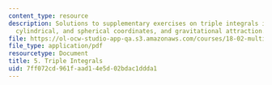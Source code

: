 ```yaml
---
content_type: resource
description: Solutions to supplementary exercises on triple integrals in rectangular,
  cylindrical, and spherical coordinates, and gravitational attraction.
file: https://ol-ocw-studio-app-qa.s3.amazonaws.com/courses/18-02-multivariable-calculus-fall-2007/7ff072cd961faad14e5d02bdac1ddda1_tripl_intgrl_sol.pdf
file_type: application/pdf
resourcetype: Document
title: 5. Triple Integrals
uid: 7ff072cd-961f-aad1-4e5d-02bdac1ddda1
---
```

